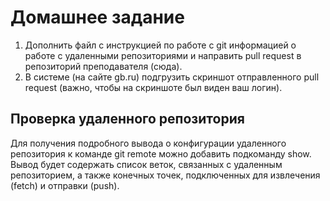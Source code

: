 # Домашнее задание

1. Дополнить файл с инструкцией по работе с git информацией о работе с удаленными репозиториями и направить pull request в репозиторий преподавателя (сюда). 
2. В системе (на сайте gb.ru) подгрузить скриншот отправленного pull request (важно, чтобы на скриншоте был виден ваш логин).

## Проверка удаленного репозитория

Для получения подробного вывода о конфигурации удаленного репозитория к команде git remote можно добавить подкоманду show. Вывод будет содержать список веток, связанных с удаленным репозиторием, а также конечных точек, подключенных для извлечения (fetch) и отправки (push).
